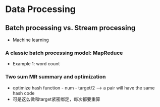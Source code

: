 # Data Processing

## Batch processing vs. Stream processing
* Machine learning

### A classic batch processing model: MapReduce
* Example 1: word count

### Two sum MR summary and optimization
* optimize hash function - num - target/2 --> a pair will have the same hash code
* 可是这么做和target紧密绑定，每次都要重算

